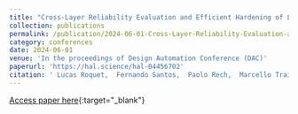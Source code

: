 ```yaml
---
title: "Cross-Layer Reliability Evaluation and Efficient Hardening of Large Vision Transformers Models"
collection: publications
permalink: /publication/2024-06-01-Cross-Layer-Reliability-Evaluation-and-Efficient-Hardening-of-Large-Vision-Transformers-Models
category: conferences
date: 2024-06-01
venue: 'In the proceedings of Design Automation Conference (DAC)'
paperurl: 'https://hal.science/hal-04456702'
citation: ' Lucas Roquet,  Fernando Santos,  Paolo Rech,  Marcello Traiola,  Olivier Sentieys,  Angeliki Kritikakou, &quot;Cross-Layer Reliability Evaluation and Efficient Hardening of Large Vision Transformers Models.&quot; In the proceedings of Design Automation Conference (DAC), 2024.'
---
```

[Access paper here](https://hal.science/hal-04456702){:target="_blank"}
